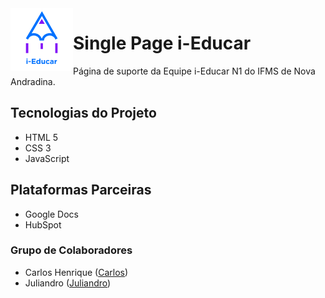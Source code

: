 <img align="left" width="100" height="100" src="img/ieducar-oficial.png">

# Single Page i-Educar
Página de suporte da Equipe i-Educar N1 do IFMS de Nova Andradina.

## Tecnologias do Projeto
- HTML 5
- CSS 3
- JavaScript

## Plataformas Parceiras
- Google Docs
- HubSpot

### Grupo de Colaboradores
- Carlos Henrique ([Carlos](https://github.com/caarloshenrique))
- Juliandro ([Juliandro](https://github.com/JuliandroR))

